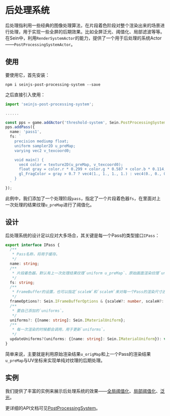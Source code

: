 # 后处理系统

后处理指利用一些经典的图像处理算法，在片段着色阶段对整个渲染出来的场景进行处理，用于实现一些全屏的后期效果。比如全屏泛光、阈值化、局部滤波等等。在Sein中，利用`RenderSystemActor`的能力，提供了一个用于后处理的系统Actor——`PostProcessingSystemActor`。  

## 使用

要使用它，首先安装：  

```shell
npm i seinjs-post-processing-system --save
```

之后直接引入使用：  

```ts
import 'seinjs-post-processing-system';

......

const pps = game.addActor('threshold-system', Sein.PostProcessingSystem.Actor);
pps.addPass({
  name: 'pass1',
  fs: `
    precision mediump float;
    uniform sampler2D u_preMap;
    varying vec2 v_texcoord0;

    void main() {
      vec4 color = texture2D(u_preMap, v_texcoord0);
      float gray = color.r * 0.299 + color.g * 0.587 + color.b * 0.114;
      gl_FragColor = gray > 0.7 ? vec4(1., 1., 1., 1.) : vec4(0., 0., 0., 1.);
    }
  `
});
```

此例中，我们添加了一个处理阶段`pass`，指定了一个片段着色器`fs`，在里面对上一次处理的结果纹理`u_preMap`进行了阈值化。  

## 设计

后处理系统的设计足以应对大多场合，其关键是每一个Pass的类型接口`IPass`：  

```ts
export interface IPass {
  /**
   * Pass名称，将用于缓存。
   */
  name: string;
  /**
   * 片段着色器。默认有上一次处理结果纹理`uniform u_preMap`、原始画面渲染纹理`uniform u_origMap`和UV坐标`varying v_texcoord0`三个变量。
   */
  fs: string;
  /**
   * FrameBuffer的设置，也可以指定`scaleW`和`scaleH`来对每一个Pass的渲染尺寸进行缩放。
   */
  frameOptions?: Sein.IFrameBufferOptions & {scaleW?: number, scaleH?: number};
  /**
   * 要自己添加的`uniforms`。
   */
  uniforms?: {[name: string]: Sein.IMaterialUniform};
  /**
   * 每一次渲染的时候都会调用，用于更新`uniforms`。
   */
  updateUniforms?(uniforms: {[name: string]: Sein.IMaterialUniform}): void;
}
```

简单来说，主要就是利用原始渲染结果`u_origMap`和上一个Pass的渲染结果`u_preMap`与UV坐标来实现单纯对纹理的后期处理。  

## 实例

我们提供了丰富的实例来展示后处理系统的效果——[全局阈值化](../../example/post-processing-system/threshold)、[局部阈值化](../../example/post-processing-system/local-threshold)、[泛光](../../example/post-processing-system/bloom)。

更详细的API文档可见[PostProcessingSystem](https://github.com/hiloteam/seinjs-post-processing-system/blob/master/doc/README.md)。  
